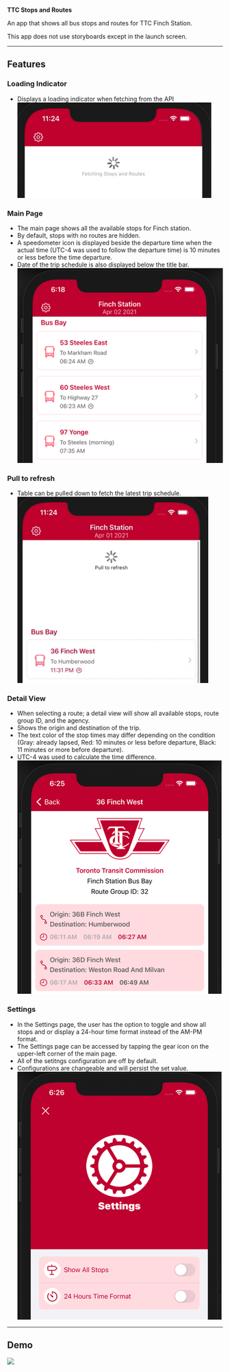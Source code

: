 **TTC Stops and Routes**

An app that shows all bus stops and routes for TTC Finch Station.

This app does not use storyboards except in the launch screen.   

---

## Features

### Loading Indicator  
- Displays a loading indicator when fetching from the API  
![](/Previews/first-fetch.png)  

### Main Page  
- The main page shows all the available stops for Finch station.  
- By default, stops with no routes are hidden.  
- A speedometer icon is displayed beside the departure time when the actual time (UTC-4 was used to follow the departure time) is 10 minutes or less before the time departure.  
- Date of the trip schedule is also displayed below the title bar.  
![](/Previews/stops-routes.png)  

### Pull to refresh  
- Table can be pulled down to fetch the latest trip schedule.  
![](/Previews/pull-reload.png)  

### Detail View  
- When selecting a route; a detail view will show all available stops, route group ID, and the agency.  
- Shows the origin and destination of the trip.  
- The text color of the stop times may differ depending on the condition (Gray: already lapsed, Red: 10 minutes or less before departure, Black: 11 minutes or more before departure).  
- UTC-4 was used to calculate the time difference.  
![](/Previews/detail-view.png)  

### Settings
- In the Settings page, the user has the option to toggle and show all stops and or display a 24-hour time format instead of the AM-PM format.  
- The Settings page can be accessed by tapping the gear icon on the upper-left corner of the main page.  
- All of the setitngs configuration are off by default.  
- Configurations are changeable and will persist the set value.  
![](/Previews/settings.png)  

---

## Demo

![](/Previews/preview.gif)